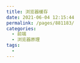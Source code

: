 ```yaml
---
title: 浏览器缓存
date: 2021-06-04 12:15:44
permalink: /pages/881183/
categories:
  - 前端
  - 浏览器原理
tags:
  - 
---
```

